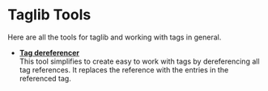 # Taglib Tools
Here are all the tools for taglib and working with tags in general.

- <ins>**Tag dereferencer**</ins><br>
    This tool simplifies to create easy to work with tags by dereferencing all tag references. It replaces the reference with the entries in the referenced tag.